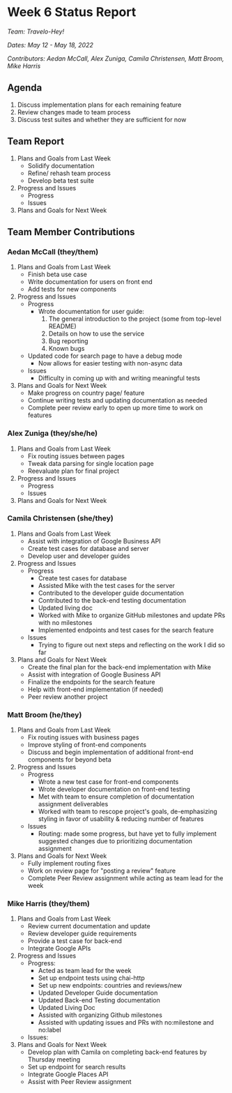 # Week 6 Status Report
*Team: Travelo-Hey!*

*Dates: May 12 - May 18, 2022*

*Contributors: Aedan McCall, Alex Zuniga, Camila Christensen, Matt Broom, Mike Harris*

## Agenda
1. Discuss implementation plans for each remaining feature
2. Review changes made to team process
3. Discuss test suites and whether they are sufficient for now


## Team Report
1. Plans and Goals from Last Week
   - Solidify documentation
   - Refine/ rehash team process
   - Develop beta test suite
2. Progress and Issues
   - Progress
   - Issues
3. Plans and Goals for Next Week


## Team Member Contributions
### Aedan McCall (they/them)
1. Plans and Goals from Last Week
   - Finish beta use case
   - Write documentation for users on front end
   - Add tests for new components
2. Progress and Issues
   - Progress
        - Wrote documentation for user guide:
            1. The general introduction to the project (some from top-level README)
            2. Details on how to use the service
            3. Bug reporting
            4. Known bugs
    - Updated code for search page to have a debug mode
        - Now allows for easier testing with non-async data
   - Issues
        - Difficulty in coming up with and writing meaningful tests
3. Plans and Goals for Next Week
    - Make progress on country page/ feature
    - Continue writing tests and updating documentation as needed
    - Complete peer review early to open up more time to work on features



### Alex Zuniga (they/she/he)
1. Plans and Goals from Last Week
    - Fix routing issues between pages
    - Tweak data parsing for single location page
    - Reevaluate plan for final project
2. Progress and Issues
    - Progress
    - Issues
3. Plans and Goals for Next Week


### Camila Christensen (she/they)
1. Plans and Goals from Last Week
      - Assist with integration of Google Business API
      - Create test cases for database and server
      - Develop user and developer guides
2. Progress and Issues
    - Progress
       - Create test cases for database
       - Assisted Mike with the test cases for the server
       - Contributed to the developer guide documentation
       - Contributed to the back-end testing documentation
       - Updated living doc
       - Worked with Mike to organize GitHub milestones and update PRs with no milestones
       - Implemented endpoints and test cases for the search feature
    - Issues
      - Trying to figure out next steps and reflecting on the work I did so far
3. Plans and Goals for Next Week
   - Create the final plan for the back-end implementation with Mike
   - Assist with integration of Google Business API
   - Finalize the endpoints for the search feature
   - Help with front-end implementation (if needed)
   - Peer review another project


### Matt Broom (he/they)
1. Plans and Goals from Last Week
    - Fix routing issues with business pages
    - Improve styling of front-end components
    - Discuss and begin implementation of additional front-end components for beyond beta
2. Progress and Issues
    - Progress
       - Wrote a new test case for front-end components
       - Wrote developer documentation on front-end testing
       - Met with team to ensure completion of documentation assignment deliverables
       - Worked with team to rescope project's goals, de-emphasizing styling in favor of usability & reducing number of features
    - Issues
       - Routing: made some progress, but have yet to fully implement suggested changes due to prioritizing documentation assignment
3. Plans and Goals for Next Week
    - Fully implement routing fixes
    - Work on review page for "posting a review" feature
    - Complete Peer Review assignment while acting as team lead for the week


### Mike Harris (they/them)
1. Plans and Goals from Last Week
   - Review current documentation and update
   - Review developer guide requirements
   - Provide a test case for back-end
   - Integrate Google APIs
2. Progress and Issues
   - Progress:
       - Acted as team lead for the week
       - Set up endpoint tests using chai-http
       - Set up new endpoints: countries and reviews/new
       - Updated Developer Guide documentation
       - Updated Back-end Testing documentation
       - Updated Living Doc
       - Assisted with organizing Github milestones
       - Assisted with updating issues and PRs with no:milestone and no:label
   - Issues:
3. Plans and Goals for Next Week
   - Develop plan with Camila on completing back-end features by Thursday meeting
   - Set up endpoint for search results
   - Integrate Google Places API
   - Assist with Peer Review assignment
